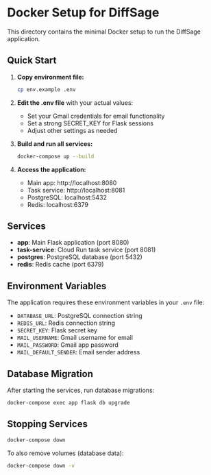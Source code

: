 # Docker Setup for DiffSage

This directory contains the minimal Docker setup to run the DiffSage application.

## Quick Start

1. **Copy environment file:**
   ```bash
   cp env.example .env
   ```

2. **Edit the .env file** with your actual values:
   - Set your Gmail credentials for email functionality
   - Set a strong SECRET_KEY for Flask sessions
   - Adjust other settings as needed

3. **Build and run all services:**
   ```bash
   docker-compose up --build
   ```

4. **Access the application:**
   - Main app: http://localhost:8080
   - Task service: http://localhost:8081
   - PostgreSQL: localhost:5432
   - Redis: localhost:6379

## Services

- **app**: Main Flask application (port 8080)
- **task-service**: Cloud Run task service (port 8081)
- **postgres**: PostgreSQL database (port 5432)
- **redis**: Redis cache (port 6379)

## Environment Variables

The application requires these environment variables in your `.env` file:

- `DATABASE_URL`: PostgreSQL connection string
- `REDIS_URL`: Redis connection string
- `SECRET_KEY`: Flask secret key
- `MAIL_USERNAME`: Gmail username for email
- `MAIL_PASSWORD`: Gmail app password
- `MAIL_DEFAULT_SENDER`: Email sender address

## Database Migration

After starting the services, run database migrations:

```bash
docker-compose exec app flask db upgrade
```

## Stopping Services

```bash
docker-compose down
```

To also remove volumes (database data):
```bash
docker-compose down -v
```
